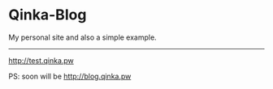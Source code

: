 # Qinka-Blog

My personal site and also a simple example.

---

http://test.qinka.pw

PS: soon will be http://blog.qinka.pw
